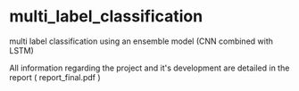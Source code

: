 # multi_label_classification
multi label classification using an ensemble model (CNN combined with LSTM)

All information regarding the project and it's development are detailed in the report ( report_final.pdf )
